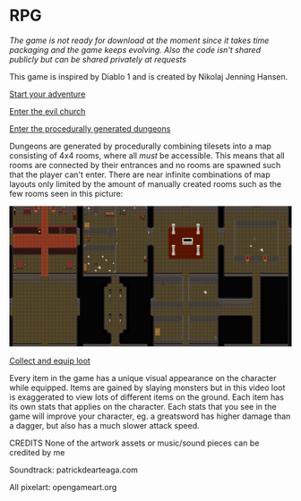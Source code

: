 # RPG

*The game is not ready for download at the moment since it takes time packaging and the game keeps evolving. Also the code isn't shared publicly but can be shared privately at requests*

This game is inspired by Diablo 1 and is created by Nikolaj Jenning Hansen. 

[Start your adventure](https://vimeo.com/manage/videos/570203789)

[Enter the evil church](https://vimeo.com/manage/videos/570254391)

[Enter the procedurally generated dungeons](https://vimeo.com/manage/videos/570257841)

Dungeons are generated by procedurally combining tilesets into a map consisting of 4x4 rooms, where all *must* be accessible. This means that all rooms are connected by their entrances and no rooms are spawned such that the player can't enter. There are near infinite combinations of map layouts only limited by the amount of manually created rooms such as the few rooms seen in this picture:

![picture](https://github.com/don-nik/Game-description/blob/main/Manually_created_rooms.png)



[Collect and equip loot](https://vimeo.com/manage/videos/570259567)

Every item in the game has a unique visual appearance on the character while equipped. Items are gained by slaying monsters but in this video loot is exaggerated to view lots of different items on the ground. Each item has its own stats that applies on the character. Each stats that you see in the game will improve your character, eg. a greatsword has higher damage than a dagger, but also has a much slower attack speed.

CREDITS
None of the artwork assets or music/sound pieces can be credited by me

Soundtrack: patrickdearteaga.com

All pixelart: opengameart.org
